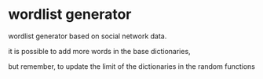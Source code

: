 # wordlist generator
wordlist generator based on social network data.

it is possible to add more words in the base dictionaries, 

but remember, to update the limit of the dictionaries in the random functions
